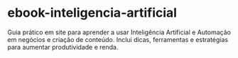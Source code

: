 # ebook-inteligencia-artificial
Guia prático em site para aprender a usar Inteligência Artificial e Automação em negócios e criação de conteúdo. Inclui dicas, ferramentas e estratégias para aumentar produtividade e renda.
